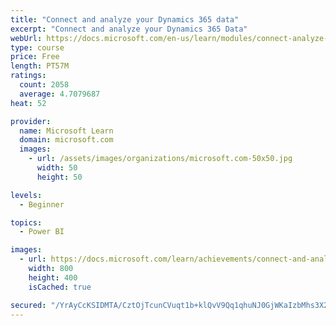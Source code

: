 ```yaml
---
title: "Connect and analyze your Dynamics 365 data​"
excerpt: "Connect and analyze your Dynamics 365 Data​"
webUrl: https://docs.microsoft.com/en-us/learn/modules/connect-analyze-dynamics-365-data/
type: course
price: Free
length: PT57M
ratings:
  count: 2058
  average: 4.7079687
heat: 52

provider:
  name: Microsoft Learn
  domain: microsoft.com
  images:
    - url: /assets/images/organizations/microsoft.com-50x50.jpg
      width: 50
      height: 50

levels:
  - Beginner

topics:
  - Power BI

images:
  - url: https://docs.microsoft.com/learn/achievements/connect-and-analyze-your-microsoft-dynamics-365-data-social.png
    width: 800
    height: 400
    isCached: true

secured: "/YrAyCcKSIDMTA/CztOjTcunCVuqt1b+klQvV9Qq1qhuNJ0GjWKaIzbMhs3X2AZa5KaANBOkyEL21Q1F5uNMAYPMmFoCTTihatoAEzwwwMJybTUdAQt3KGTKjWYNhJv1VYDvO4j7YcS+RArXXdkR1kok0KimPNTLMTNzKwykfhb+Nqgy0f0NP+ChjhAA+mUtjLhyk7J6kKwJu7UwXw1z03X2lS4PEf44YTiZY1Jf9tXi9jJI7BgdlON/C6Sl9P2ox3S+Kklf9wyhto7ztnbsc9PSqnDHozMFIcD3BHNd5pgMuwdxEkJvzq4/5bS1UxV79APqGqqT453df8uSh1evuoXwf/vvl4f7I1Qby/Zbk0BJ4XrvUj0lAY8BbPtw9L4WxKrh+BrVzrPPwBU16DPHYRmpGlbzdHKoE6SEHhSx1dw=;yCnZ/CzFSZQHSFpOwuwx1g=="
---
```


